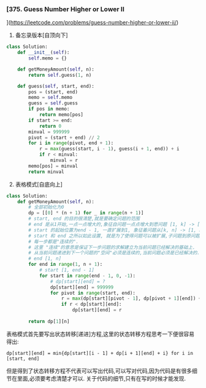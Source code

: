 ### [375. Guess Number Higher or Lower II
](https://leetcode.com/problems/guess-number-higher-or-lower-ii/)


1. 备忘录版本[自顶向下] 

```Python
class Solution:
    def __init__(self):
        self.memo = {}

    def getMoneyAmount(self, n):
        return self.guess(1, n)

    def guess(self, start, end):
        pos = (start, end)
        memo = self.memo
        guess = self.guess
        if pos in memo:
            return memo[pos]
        if start >= end:
            return 0
        minval = 999999
        pivot = (start + end) // 2
        for i in range(pivot, end + 1):
            r = max(guess(start, i - 1), guess(i + 1, end)) + i
            if r < minval:
                minval = r
        memo[pos] = minval
        return minval
```

2. 表格模式[自底向上]

```Python
class Solution:
    def getMoneyAmount(self, n):
        # 全部初始化为0
        dp = [[0] * (n + 1) for _ in range(n + 1)]
        # start, end 的目的很清楚,就是要确定问题的范围
        # end 是从1开始,一点一点增大的,象征自问题一点点增大到愿问题 [1, k] -> [1, n]
        # start 的起始位置为end - 1, 一直扩展到1, 象征着问题从[k, n] -> [1, n]
        # start 和 end 之所以如此设置, 就是为了使得问题可以被扩展,子问题到原问题的
        # 每一步都是"连续的".
        # 这里 "连续"的意思是保证下一步问题的求解建立为当前问题已经解决的基础上.
        # 从当前问题递进到下一个问题的"空间"必须是连续的,当前问题必须是已经解决的.
        # end [1, n]
        for end in range(1, n + 1):
            # start [1, end - 1]
            for start in range(end - 1, 0, -1):
                # dp[start][end] = ?
                dp[start][end] = 999999
                for pivot in range(start, end):
                    r = max(dp[start][pivot - 1], dp[pivot + 1][end]) + pivot
                    if r < dp[start][end]:
                        dp[start][end] = r
                 
        return dp[1][n]
```

表格模式首先要写出状态转移[递进]方程,这里的状态转移方程思考一下便很容易得出:
```
dp[start][end] = min{dp[start][i - 1] + dp[i + 1][end] + i} for i in [start, end]
```

但是得到了状态转移方程不代表可以写出代码,可以写对代码,因为代码是有很多细节在里面,必须要考虑清楚才可以.
关于代码的细节,只有在写的时候才能发现.
